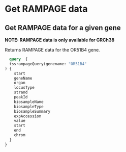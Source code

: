 # Get RAMPAGE data

## Get RAMPAGE data for a given gene

**NOTE: RAMPAGE data is only available for GRCh38**

Returns RAMPAGE data for the OR51B4 gene.

```graphql
  query  {
  tssrampageQuery(genename: "OR51B4"
) {
    start
    geneName
    organ
    locusType
    strand
    peakId
    biosampleName
    biosampleType
    biosampleSummary   
    expAccession
    value
    start
    end 
    chrom 
  }
}
```
<br />
